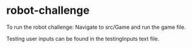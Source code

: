# robot-challenge

To run the robot challenge: Navigate to src/Game and run the game file.

Testing user inputs can be found in the testingInputs text file.
